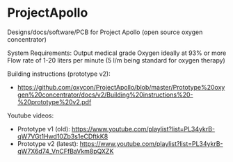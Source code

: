 # ProjectApollo
Designs/docs/software/PCB for Project Apollo (open source oxygen concentrator)

System Requirements:
Output medical grade Oxygen ideally at 93% or more
Flow rate of 1-20 liters per minute
(5 l/m being standard for oxygen therapy)

Building instructions (prototype v2): 
- https://github.com/oxycon/ProjectApollo/blob/master/Prototype%20oxygen%20concentrator/docs/v2/Building%20instructions%20-%20prototype%20v2.pdf 

Youtube videos: 
- Prototype v1 (old): https://www.youtube.com/playlist?list=PL34ykrB-qW7VGt1Hwd10Zb3s1eCDftkK8 
- Prototype v2 (latest): https://www.youtube.com/playlist?list=PL34ykrB-qW7X6d74_VnCFfBaVkm8pQXZK 
